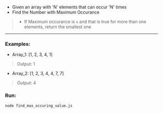  - Given an array with 'N' elements that can occur 'N' times
 - Find the Number with Maximum Occurance
  > - If Maximum occurance is `x` and that is true for more than one elements, return the smallest one

---
### Examples:

- Array_1: [1, 2, 3, 4, 1]
 > Output: 1

- Array_2: [1, 2, 3, 4, 4, 7, 7]
 > Output: 4

### Run:
`node find_max_occuring_value.js`
